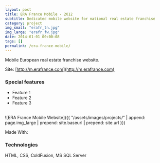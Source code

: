 ```yaml
---
layout: post
title: ERA France Mobile - 2012
subtitle: Dedicated mobile website for national real estate franchise
category: project
img_small: "erafr_tn.jpg"
img_large: "erafr_fw.jpg"
date: 2014-01-01 00:00:08
tags: []
permalink: /era-france-mobile/
---
```

Mobile European real estate franchise website.

Site: [http://m.erafrance.com](http://m.erafrance.com)

<!--more-->

### Special features
- Feature 1
- Feature 2
- Feature 3

<br/>

<span class="project-img-wrap">
![ERA France Mobile Website]({{ "/assets/images/projects/" | append: page.img_large | prepend: site.baseurl | prepend: site.url  }})
</span>

Made With:

### Technologies
HTML, CSS, ColdFusion, MS SQL Server
